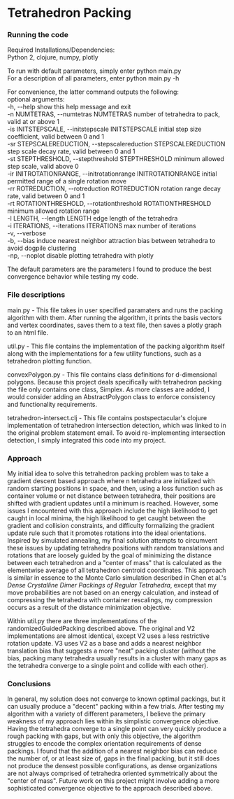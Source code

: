 # Tetrahedron Packing

### Running the code

Required Installations/Dependencies:  
Python 2,
clojure,
numpy,
plotly  
  
To run with default parameters, simply enter python main.py  
For a description of all parameters, enter python main.py -h  

For convenience, the latter command outputs the following:  
optional arguments:  
  -h, --help            show this help message and exit  
  -n NUMTETRAS, --numtetras NUMTETRAS
                        number of tetrahedra to pack, valid at or above 1  
  -is INITSTEPSCALE, --initstepscale INITSTEPSCALE
                        initial step size coefficient, valid between 0 and 1  
  -sr STEPSCALEREDUCTION, --stepscalereduction STEPSCALEREDUCTION
                        step scale decay rate, valid between 0 and 1  
  -st STEPTHRESHOLD, --stepthreshold STEPTHRESHOLD
                        minimum allowed step scale, valid above 0  
  -ir INITROTATIONRANGE, --initrotationrange INITROTATIONRANGE
                        initial permitted range of a single rotation move  
  -rr ROTREDUCTION, --rotreduction ROTREDUCTION
                        rotation range decay rate, valid between 0 and 1  
  -rt ROTATIONTHRESHOLD, --rotationthreshold ROTATIONTHRESHOLD
                        minimum allowed rotation range  
  -l LENGTH, --length LENGTH
                        edge length of the tetrahedra  
  -i ITERATIONS, --iterations ITERATIONS
                        max number of iterations  
  -v, --verbose  
  -b, --bias            induce nearest neighbor attraction bias between tetrahedra to
                        avoid dogpile clustering  
  -np, --noplot         disable plotting tetrahedra with plotly  
  
The default parameters are the parameters I found to produce the best convergence behavior while testing my code.  

### File descriptions
main.py - This file takes in user specified paramaters and runs the packing algorithm with them. After running the algorithm, it prints the basis vectors and vertex coordinates, saves them to a text file, then saves a plotly graph to an html file.  
  
util.py - This file contains the implementation of the packing algorithm itself along with the implementations for a few utility functions, such as a tetrahedron plotting function.  
  
convexPolygon.py - This file contains class definitions for d-dimensional polygons. Because this project deals specifically with tetrahedron packing the file only contains one class, Simplex. As more classes are added, I would consider adding an AbstractPolygon class to enforce consistency and functionality requirements.  
  
tetrahedron-intersect.clj - This file contains postspectacular's clojure implementation of tetrahedron intersection detection, which was linked to in the original problem statement email. To avoid re-implementing intersection detection, I simply integrated this code into my project.  

### Approach
My initial idea to solve this tetrahedron packing problem was to take a gradient descent based approach where n tetrahedra are initialized with random starting positions in space, and then, using a loss function such as container volume or net distance between tetrahedra, their positions are shifted with gradient updates until a minimum is reached. However, some issues I encountered with this approach include the high likelihood to get caught in local minima, the high likelihood to get caught between the gradient and collision constraints, and difficulty formalizing the gradient update rule such that it promotes rotations into the ideal orientations. Inspired by simulated annealing, my final solution attempts to circumvent these issues by updating tetrahedra positions with random translations and rotations that are loosely guided by the goal of minimizing the distance between each tetrahedron and a "center of mass" that is calculated as the elementwise average of all tetrahedron centroid coordinates. This approach is similar in essence to the Monte Carlo simulation described in Chen et al.'s *Dense Crystalline Dimer Packings of Regular Tetrahedra*, except that my move probabilities are not based on an energy calculation, and instead of compressing the tetrahedra with container rescalings, my compression occurs as a result of the distance minimization objective.  
  
Within util.py there are three implementations of the randomizedGuidedPacking described above. The original and V2 implementations are almost identical, except V2 uses a less restrictive rotation update. V3 uses V2 as a base and adds a nearest neighbor translation bias that suggests a more "neat" packing cluster (without the bias, packing many tetrahedra usually results in a cluster with many gaps as the tetrahedra converge to a single point and collide with each other).  

### Conclusions
In general, my solution does not converge to known optimal packings, but it can usually produce a "decent" packing within a few trials. After testing my algorithm with a variety of different parameters, I believe the primary weakness of my approach lies within its simplistic convergence objective. Having the tetrahedra converge to a single point can very quickly produce a rough packing with gaps, but with only this objective, the algorithm struggles to encode the complex orientation requirements of dense packings. I found that the addition of a nearest neighbor bias can reduce the number of, or at least size of, gaps in the final packing, but it still does not produce the densest possible configurations, as dense organizations are not always comprised of tetrahedra oriented symmetrically about the "center of mass". Future work on this project might involve adding a more sophisticated convergence objective to the approach described above.  

